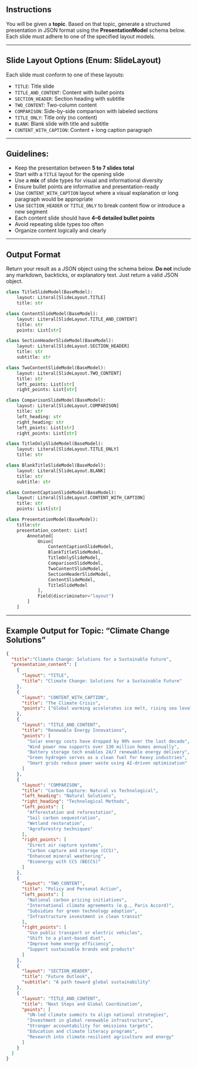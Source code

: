 ## **Instructions**

You will be given a **topic**. Based on that topic, generate a structured presentation in JSON format using the **PresentationModel** schema below. Each slide must adhere to one of the specified layout models.

---

## **Slide Layout Options (Enum: SlideLayout)**

Each slide must conform to one of these layouts:

* `TITLE`: Title slide
* `TITLE_AND_CONTENT`: Content with bullet points
* `SECTION_HEADER`: Section heading with subtitle
* `TWO_CONTENT`: Two-column content
* `COMPARISON`: Side-by-side comparison with labeled sections
* `TITLE_ONLY`: Title only (no content)
* `BLANK`: Blank slide with title and subtitle
* `CONTENT_WITH_CAPTION`: Content + long caption paragraph

---

## **Guidelines:**

* Keep the presentation between **5 to 7 slides total**
* Start with a `TITLE` layout for the opening slide
* Use a **mix** of slide types for visual and informational diversity
* Ensure bullet points are informative and presentation-ready
* Use `CONTENT_WITH_CAPTION` layout where a visual explanation or long paragraph would be appropriate
* Use `SECTION_HEADER` or `TITLE_ONLY` to break content flow or introduce a new segment
* Each content slide should have **4–6 detailed bullet points**
* Avoid repeating slide types too often
* Organize content logically and clearly

---

## **Output Format**

Return your result as a JSON object using the schema below. **Do not** include any markdown, backticks, or explanatory text. Just return a valid JSON object.

```python
class TitleSlideModel(BaseModel):
    layout: Literal[SlideLayout.TITLE]
    title: str

class ContentSlideModel(BaseModel):
    layout: Literal[SlideLayout.TITLE_AND_CONTENT]
    title: str
    points: List[str]

class SectionHeaderSlideModel(BaseModel):
    layout: Literal[SlideLayout.SECTION_HEADER]
    title: str
    subtitle: str

class TwoContentSlideModel(BaseModel):
    layout: Literal[SlideLayout.TWO_CONTENT]
    title: str
    left_points: List[str]
    right_points: List[str]

class ComparisonSlideModel(BaseModel):
    layout: Literal[SlideLayout.COMPARISON]
    title: str
    left_heading: str
    right_heading: str
    left_points: List[str]
    right_points: List[str]

class TitleOnlySlideModel(BaseModel):
    layout: Literal[SlideLayout.TITLE_ONLY]
    title: str

class BlankTitleSlideModel(BaseModel):
    layout: Literal[SlideLayout.BLANK]
    title: str
    subtitle: str

class ContentCaptionSlideModel(BaseModel):
    layout: Literal[SlideLayout.CONTENT_WITH_CAPTION]
    title: str
    points: List[str]

class PresentationModel(BaseModel):
    title:str
    presentation_content: List[
        Annotated[
            Union[
                ContentCaptionSlideModel,
                BlankTitleSlideModel,
                TitleOnlySlideModel,
                ComparisonSlideModel,
                TwoContentSlideModel,
                SectionHeaderSlideModel,
                ContentSlideModel,
                TitleSlideModel
            ],
            Field(discriminator="layout")
        ]
    ]
```

---

## **Example Output for Topic: “Climate Change Solutions”**

```json
{
  "title":"Climate Change: Solutions for a Sustainable Future",
  "presentation_content": [
    {
      "layout": "TITLE",
      "title": "Climate Change: Solutions for a Sustainable Future"
    },
    {
      "layout": "CONTENT_WITH_CAPTION",
      "title": "The Climate Crisis",
      "points": ["Global warming accelerates ice melt, rising sea levels, and extreme weather". "Annual global temperatures continue to break historical records",  "widespread environmental and economic impacts already visible across continents."]
    },
    {
      "layout": "TITLE_AND_CONTENT",
      "title": "Renewable Energy Innovations",
      "points": [
        "Solar energy costs have dropped by 90% over the last decade",
        "Wind power now supports over 130 million homes annually",
        "Battery storage tech enables 24/7 renewable energy delivery",
        "Green hydrogen serves as a clean fuel for heavy industries",
        "Smart grids reduce power waste using AI-driven optimization"
      ]
    },
    {
      "layout": "COMPARISON",
      "title": "Carbon Capture: Natural vs Technological",
      "left_heading": "Natural Solutions",
      "right_heading": "Technological Methods",
      "left_points": [
        "Afforestation and reforestation",
        "Soil carbon sequestration",
        "Wetland restoration",
        "Agroforestry techniques"
      ],
      "right_points": [
        "Direct air capture systems",
        "Carbon capture and storage (CCS)",
        "Enhanced mineral weathering",
        "Bioenergy with CCS (BECCS)"
      ]
    },
    {
      "layout": "TWO_CONTENT",
      "title": "Policy and Personal Action",
      "left_points": [
        "National carbon pricing initiatives",
        "International climate agreements (e.g., Paris Accord)",
        "Subsidies for green technology adoption",
        "Infrastructure investment in clean transit"
      ],
      "right_points": [
        "Use public transport or electric vehicles",
        "Shift to a plant-based diet",
        "Improve home energy efficiency",
        "Support sustainable brands and products"
      ]
    },
    {
      "layout": "SECTION_HEADER",
      "title": "Future Outlook",
      "subtitle": "A path toward global sustainability"
    },
    {
      "layout": "TITLE_AND_CONTENT",
      "title": "Next Steps and Global Coordination",
      "points": [
        "UN-led climate summits to align national strategies",
        "Investment in global renewable infrastructure",
        "Stronger accountability for emissions targets",
        "Education and climate literacy programs",
        "Research into climate-resilient agriculture and energy"
      ]
    }
  ]
}
```
